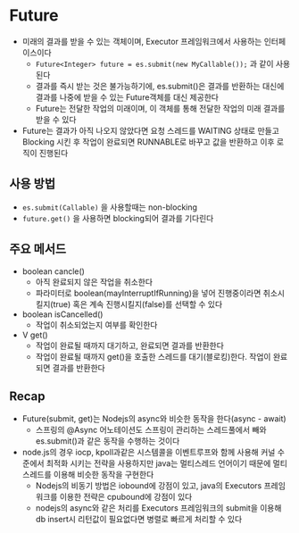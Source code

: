 # Future

- 미래의 결과를 받을 수 있는 객체이며, Executor 프레임워크에서 사용하는 인터페이스이다
  - `Future<Integer> future = es.submit(new MyCallable());` 과 같이 사용된다
  - 결과를 즉시 받는 것은 불가능하기에, es.submit()은 결과를 반환하는 대신에 결과를 나중에 받을 수 있는 Future객체를 대신 제공한다
  - Future는 전달한 작업의 미래이며, 이 객체를 통해 전달한 작업의 미래 결과를 받을 수 있다
- Future는 결과가 아직 나오지 않았다면 요청 스레드를 WAITING 상태로 만들고 Blocking 시킨 후 작업이 완료되면 RUNNABLE로 바꾸고 값을 반환하고 이후 로직이 진행된다

## 사용 방법

- `es.submit(Callable)` 을 사용할때는 non-blocking
- `future.get()` 을 사용하면 blocking되어 결과를 기다린다 

## 주요 메서드

- boolean cancle()
  - 아직 완료되지 않은 작업을 취소한다
  - 파라미터로 boolean(mayInterruptIfRunning)을 넣어 진행중이라면 취소시킬지(true) 혹은 계속 진행시킬지(false)를 선택할 수 있다
- boolean isCancelled()
  - 작업이 취소되었는지 여부를 확인한다
- V get()
  - 작업이 완료될 때까지 대기하고, 완료되면 결과를 반환한다
  - 작업이 완료될 때까지 get()을 호출한 스레드를 대기(블로킹)한다. 작업이 완료되면 결과를 반환한다

## Recap

- Future(submit, get)는 Nodejs의 async와 비슷한 동작을 한다(async - await)
  - 스프링의 @Async 어노테이션도 스프링이 관리하는 스레드풀에서 빼와 es.submit()과 같은 동작을 수행하는 것이다
- node.js의 경우 iocp, kpoll과같은 시스템콜을 이벤트루프와 함께 사용해 커널 수준에서 최적화 시키는 전략을 사용하지만 java는 멀티스레드 언어이기 때문에 멀티스레드를 이용해 비슷한 동작을 구현한다
  - Nodejs의 비동기 방법은 iobound에 강점이 있고, java의 Executors 프레임워크를 이용한 전략은 cpubound에 강점이 있다
  - nodejs의 async와 같은 처리를 Executors 프레임워크의 submit을 이용해 db insert시 리턴값이 필요없다면 병렬로 빠르게 처리할 수 있다